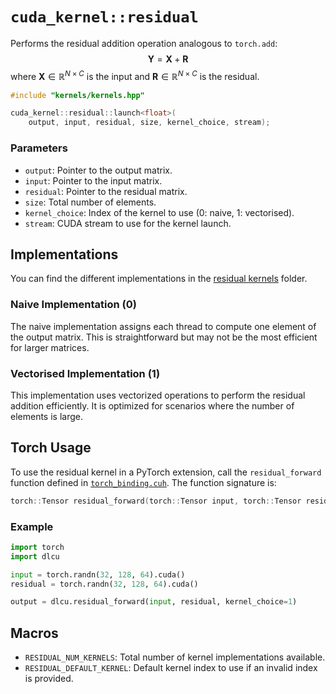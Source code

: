# `cuda_kernel::residual`

Performs the residual addition operation analogous to `torch.add`:
$$
\mathbf{Y} = \mathbf{X} + \mathbf{R}
$$
where $\mathbf{X} \in \mathbb{R}^{N \times C}$ is the input and $\mathbf{R} \in \mathbb{R}^{N \times C}$ is the residual.

```cpp
#include "kernels/kernels.hpp"

cuda_kernel::residual::launch<float>(
    output, input, residual, size, kernel_choice, stream);
```

### Parameters

- `output`: Pointer to the output matrix.
- `input`: Pointer to the input matrix.
- `residual`: Pointer to the residual matrix.
- `size`: Total number of elements.
- `kernel_choice`: Index of the kernel to use (0: naive, 1: vectorised).
- `stream`: CUDA stream to use for the kernel launch.

## Implementations

You can find the different implementations in the [residual kernels](../../csrc/kernels/residual) folder.

### Naive Implementation (0)

The naive implementation assigns each thread to compute one element of the output matrix. This is straightforward but may not be the most efficient for larger matrices.

### Vectorised Implementation (1)

This implementation uses vectorized operations to perform the residual addition efficiently. It is optimized for scenarios where the number of elements is large.

## Torch Usage

To use the residual kernel in a PyTorch extension, call the `residual_forward` function defined in [`torch_binding.cuh`](../../csrc/kernels/residual/torch_binding.cuh). The function signature is:

```cpp
torch::Tensor residual_forward(torch::Tensor input, torch::Tensor residual, int kernel_choice = RESIDUAL_DEFAULT_KERNEL);
```

### Example

```python
import torch
import dlcu

input = torch.randn(32, 128, 64).cuda()
residual = torch.randn(32, 128, 64).cuda()

output = dlcu.residual_forward(input, residual, kernel_choice=1)
```

## Macros

- `RESIDUAL_NUM_KERNELS`: Total number of kernel implementations available.
- `RESIDUAL_DEFAULT_KERNEL`: Default kernel index to use if an invalid index is provided.
